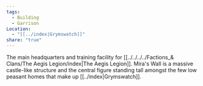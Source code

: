 ```yaml
---
tags:
  - Building
  - Garrison
Location:
  - "[[../index|Grymswatch]]"
share: "true"
---
```


The main headquarters and training facility for [[../../../../Factions_& Clans/The Aegis Legion/index|The Aegis Legion]]. Mira's Wall is a massive castle-like structure and the central figure standing tall amongst the few low peasant homes that make up [[../index|Grymswatch]].